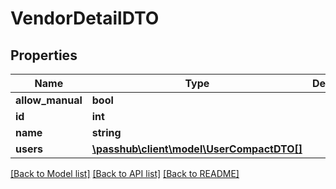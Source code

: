 # VendorDetailDTO

## Properties
Name | Type | Description | Notes
------------ | ------------- | ------------- | -------------
**allow_manual** | **bool** |  | [optional] 
**id** | **int** |  | [optional] 
**name** | **string** |  | [optional] 
**users** | [**\passhub\client\model\UserCompactDTO[]**](UserCompactDTO.md) |  | [optional] 

[[Back to Model list]](../README.md#documentation-for-models) [[Back to API list]](../README.md#documentation-for-api-endpoints) [[Back to README]](../README.md)


